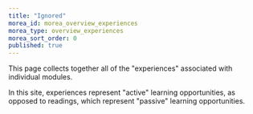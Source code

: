 ```yaml
---
title: "Ignored"
morea_id: morea_overview_experiences
morea_type: overview_experiences
morea_sort_order: 0
published: true
---
```


This page collects together all of the "experiences" associated with individual modules.

In this site, experiences represent "active" learning opportunities, as opposed to readings, which represent "passive" learning opportunities.

